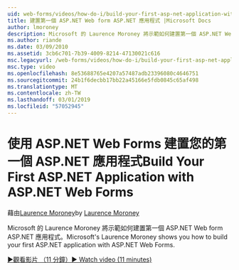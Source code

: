 ```yaml
---
uid: web-forms/videos/how-do-i/build-your-first-asp-net-application-with-asp-net-web-forms
title: 建置第一個 ASP.NET Web form ASP.NET 應用程式 |Microsoft Docs
author: lmoroney
description: Microsoft 的 Laurence Moroney 將示範如何建置第一個 ASP.NET Web form ASP.NET 應用程式。
ms.author: riande
ms.date: 03/09/2010
ms.assetid: 3cb6c701-7b39-4009-8214-47130021c616
msc.legacyurl: /web-forms/videos/how-do-i/build-your-first-asp-net-application-with-asp-net-web-forms
msc.type: video
ms.openlocfilehash: 8e53688765e4207a57487adb23396080c4646751
ms.sourcegitcommit: 24b1f6decbb17bb22a45166e5fdb0845c65af498
ms.translationtype: MT
ms.contentlocale: zh-TW
ms.lasthandoff: 03/01/2019
ms.locfileid: "57052945"
---
```

<a name="build-your-first-aspnet-application-with-aspnet-web-forms"></a><span data-ttu-id="829df-103">使用 ASP.NET Web Forms 建置您的第一個 ASP.NET 應用程式</span><span class="sxs-lookup"><span data-stu-id="829df-103">Build Your First ASP.NET Application with ASP.NET Web Forms</span></span>
====================
<span data-ttu-id="829df-104">藉由[Laurence Moroney](https://github.com/lmoroney)</span><span class="sxs-lookup"><span data-stu-id="829df-104">by [Laurence Moroney](https://github.com/lmoroney)</span></span>

<span data-ttu-id="829df-105">Microsoft 的 Laurence Moroney 將示範如何建置第一個 ASP.NET Web form ASP.NET 應用程式。</span><span class="sxs-lookup"><span data-stu-id="829df-105">Microsoft's Laurence Moroney shows you how to build your first ASP.NET application with ASP.NET Web Forms.</span></span>

[<span data-ttu-id="829df-106">&#9654;觀看影片 （11 分鐘）</span><span class="sxs-lookup"><span data-stu-id="829df-106">&#9654; Watch video (11 minutes)</span></span>](https://channel9.msdn.com/Blogs/ASP-NET-Site-Videos/build-your-first-asp-net-application-with-asp-net-web-forms)
